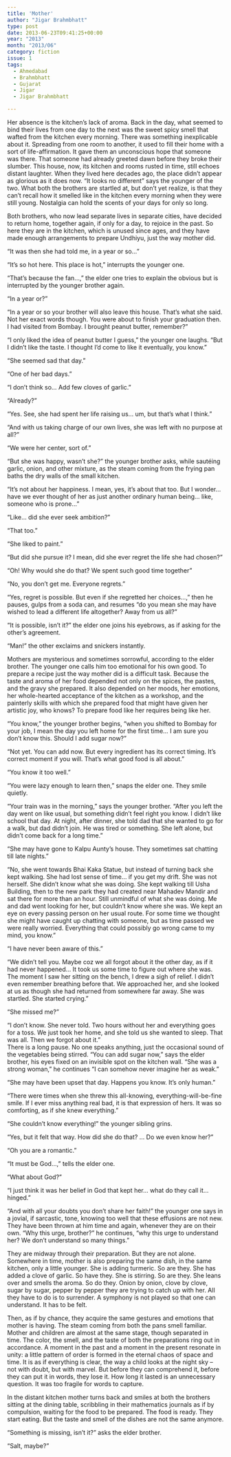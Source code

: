 ```yaml
---
title: 'Mother'
author: "Jigar Brahmbhatt"
type: post
date: 2013-06-23T09:41:25+00:00
year: "2013"
month: "2013/06"
category: fiction
issue: 1
tags:
  - Ahmedabad
  - Brahmbhatt
  - Gujarat
  - Jigar
  - Jigar Brahmbhatt

---
```

Her absence is the kitchen’s lack of aroma. Back in the day, what seemed to bind their lives from one day to the next was the sweet spicy smell that wafted from the kitchen every morning. There was something inexplicable about it. Spreading from one room to another, it used to fill their home with a sort of life-affirmation. It gave them an unconscious hope that someone was there. That someone had already greeted dawn before they broke their slumber. This house, now, its kitchen and rooms rusted in time, still echoes distant laughter. When they lived here decades ago, the place didn’t appear as glorious as it does now. “It looks no different” says the younger of the two. What both the brothers are startled at, but don’t yet realize, is that they can’t recall how it smelled like in the kitchen every morning when they were still young. Nostalgia can hold the scents of your days for only so long.

Both brothers, who now lead separate lives in separate cities, have decided to return home, together again, if only for a day, to rejoice in the past. So here they are in the kitchen, which is unused since ages, and they have made enough arrangements to prepare Undhiyu, just the way mother did.

“It was then she had told me, in a year or so…”

“It’s so hot here. This place is hot,” interrupts the younger one.

“That’s because the fan…,” the elder one tries to explain the obvious but is interrupted by the younger brother again.

“In a year or?”

“In a year or so your brother will also leave this house. That’s what she said. Not her exact words though. You were about to finish your graduation then. I had visited from Bombay. I brought peanut butter, remember?”

“I only liked the idea of peanut butter I guess,” the younger one laughs. “But I didn’t like the taste. I thought I’d come to like it eventually, you know.”

“She seemed sad that day.”

“One of her bad days.”

“I don’t think so… Add few cloves of garlic.”

“Already?”

“Yes. See, she had spent her life raising us… um, but that’s what I think.”

“And with us taking charge of our own lives, she was left with no purpose at all?”

“We were her center, sort of.”

“But she was happy, wasn’t she?” the younger brother asks, while sautéing garlic, onion, and other mixture, as the steam coming from the frying pan baths the dry walls of the small kitchen.

“It’s not about her happiness. I mean, yes, it’s about that too. But I wonder… have we ever thought of her as just another ordinary human being… like, someone who is prone…”

“Like… did she ever seek ambition?”

“That too.”

“She liked to paint.”

“But did she pursue it? I mean, did she ever regret the life she had chosen?”

“Oh! Why would she do that? We spent such good time together”

“No, you don’t get me. Everyone regrets.”

“Yes, regret is possible. But even if she regretted her choices…,” then he pauses, gulps from a soda can, and resumes “do you mean she may have wished to lead a different life altogether? Away from us all?”

“It is possible, isn’t it?” the elder one joins his eyebrows, as if asking for the other’s agreement.

“Man!” the other exclaims and snickers instantly.

Mothers are mysterious and sometimes sorrowful, according to the elder brother. The younger one calls him too emotional for his own good. To prepare a recipe just the way mother did is a difficult task. Because the taste and aroma of her food depended not only on the spices, the pastes, and the gravy she prepared. It also depended on her moods, her emotions, her whole-hearted acceptance of the kitchen as a workshop, and the painterly skills with which she prepared food that might have given her artistic joy, who knows? To prepare food like her requires being like her.

“You know,” the younger brother begins, “when you shifted to Bombay for your job, I mean the day you left home for the first time… I am sure you don’t know this. Should I add sugar now?”

“Not yet. You can add now. But every ingredient has its correct timing. It’s correct moment if you will. That’s what good food is all about.”

“You know it too well.”

“You were lazy enough to learn then,” snaps the elder one. They smile quietly.

“Your train was in the morning,” says the younger brother. “After you left the day went on like usual, but something didn’t feel right you know. I didn’t like school that day. At night, after dinner, she told dad that she wanted to go for a walk, but dad didn’t join. He was tired or something. She left alone, but didn’t come back for a long time.”

“She may have gone to Kalpu Aunty’s house. They sometimes sat chatting till late nights.”

“No, she went towards Bhai Kaka Statue, but instead of turning back she kept walking. She had lost sense of time… if you get my drift. She was not herself. She didn’t know what she was doing. She kept walking till Usha Building, then to the new park they had created near Mahadev Mandir and sat there for more than an hour. Still unmindful of what she was doing. Me and dad went looking for her, but couldn’t know where she was. We kept an eye on every passing person on her usual route. For some time we thought she might have caught up chatting with someone, but as time passed we were really worried. Everything that could possibly go wrong came to my mind, you know.”

“I have never been aware of this.”

“We didn’t tell you. Maybe coz we all forgot about it the other day, as if it had never happened… It took us some time to figure out where she was. The moment I saw her sitting on the bench, I drew a sigh of relief. I didn’t even remember breathing before that. We approached her, and she looked at us as though she had returned from somewhere far away. She was startled. She started crying.”

“She missed me?”

“I don’t know. She never told. Two hours without her and everything goes for a toss. We just took her home, and she told us she wanted to sleep. That was all. Then we forgot about it.”  
There is a long pause. No one speaks anything, just the occasional sound of the vegetables being stirred. “You can add sugar now,” says the elder brother, his eyes fixed on an invisible spot on the kitchen wall. “She was a strong woman,” he continues “I can somehow never imagine her as weak.”

“She may have been upset that day. Happens you know. It’s only human.”

“There were times when she threw this all-knowing, everything-will-be-fine smile. If I ever miss anything real bad, it is that expression of hers. It was so comforting, as if she knew everything.”

“She couldn’t know everything!” the younger sibling grins.

“Yes, but it felt that way. How did she do that? &#8230; Do we even know her?”

“Oh you are a romantic.”

“It must be God…,” tells the elder one.

“What about God?”

“I just think it was her belief in God that kept her… what do they call it… hinged.”

“And with all your doubts you don’t share her faith!” the younger one says in a jovial, if sarcastic, tone, knowing too well that these effusions are not new. They have been thrown at him time and again, whenever they are on their own. “Why this urge, brother?” he continues, “why this urge to understand her? We don’t understand so many things.”

They are midway through their preparation. But they are not alone. Somewhere in time, mother is also preparing the same dish, in the same kitchen, only a little younger. She is adding turmeric. So are they. She has added a clove of garlic. So have they. She is stirring. So are they. She leans over and smells the aroma. So do they. Onion by onion, clove by clove, sugar by sugar, pepper by pepper they are trying to catch up with her. All they have to do is to surrender. A symphony is not played so that one can understand. It has to be felt.

Then, as if by chance, they acquire the same gestures and emotions that mother is having. The steam coming from both the pans smell familiar. Mother and children are almost at the same stage, though separated in time. The color, the smell, and the taste of both the preparations ring out in accordance. A moment in the past and a moment in the present resonate in unity: a little pattern of order is formed in the eternal chaos of space and time. It is as if everything is clear, the way a child looks at the night sky – not with doubt, but with marvel. But before they can comprehend it, before they can put it in words, they lose it. How long it lasted is an unnecessary question. It was too fragile for words to capture.

In the distant kitchen mother turns back and smiles at both the brothers sitting at the dining table, scribbling in their mathematics journals as if by compulsion, waiting for the food to be prepared. The food is ready. They start eating. But the taste and smell of the dishes are not the same anymore.

“Something is missing, isn’t it?” asks the elder brother.

“Salt, maybe?”
